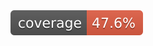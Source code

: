 <img src="https://github.com/robmcarrier/budget/blob/main/.github/badges/jacoco.svg" alt="Java code coverage"/>